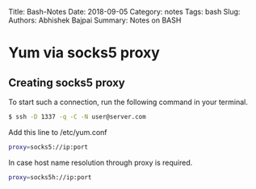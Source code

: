 Title: Bash-Notes
Date: 2018-09-05
Category: notes
Tags: bash
Slug: 
Authors: Abhishek Bajpai
Summary: Notes on BASH

# Yum via socks5 proxy

## Creating socks5 proxy

To start such a connection, run the following command in your terminal.

```bash
$ ssh -D 1337 -q -C -N user@server.com
```
Add this line to /etc/yum.conf

```bash
proxy=socks5://ip:port
```

In case host name resolution through proxy is required.

```bash
proxy=socks5h://ip:port
```


